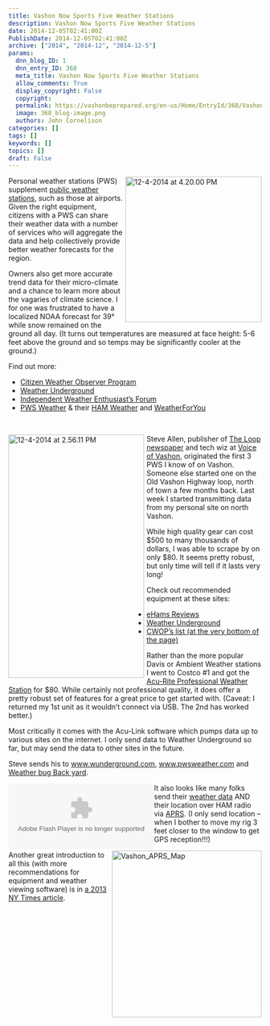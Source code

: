 ```yaml
---
title: Vashon Now Sports Five Weather Stations
description: Vashon Now Sports Five Weather Stations
date: 2014-12-05T02:41:00Z
PublishDate: 2014-12-05T02:41:00Z
archive: ["2014", "2014-12", "2014-12-5"]
params:
  dnn_blog_ID: 1
  dnn_entry_ID: 368
  meta_title: Vashon Now Sports Five Weather Stations
  allow_comments: True
  display_copyright: False
  copyright:
  permalink: https://vashonbeprepared.org/en-us/Home/EntryId/368/Vashon-Now-Sports-Five-Weather-Stations
  image: 368_blog-image.png
  authors: John Cornelison
categories: []
tags: []
keywords: []
topics: []
draft: False
---
```


<p><a href="./images/368/Windows-Live-Writer-Vashon-now-Sports-4-Weather-Stations_E5CD-12-4-2014_at_4.20.00_PM_2.png"><img width="271" height="289" align="right" title="Weather Underground's map of regional weather stations" style="margin: 0px 0px 5px 5px; border: 0px none currentcolor; padding-top: 0px; padding-right: 0px; padding-left: 0px; display: inline; background-image: none; float: right;" alt="12-4-2014 at 4.20.00 PM" src="./images/368/Windows-Live-Writer-Vashon-now-Sports-4-Weather-Stations_E5CD-12-4-2014_at_4.20.00_PM_thumb.png" /></a>Personal weather stations (PWS) supplement <a href="http://" target="_blank">public weather stations</a>, such as those at airports. Given the right equipment, citizens with a PWS can share their weather data with a number of services who will aggregate the data and help collectively provide better weather forecasts for the region. </p>
<p>Owners also get more accurate trend data for their micro-climate and a chance to learn more about the vagaries of climate science. I for one was frustrated to have a localized NOAA forecast for 39&deg; while snow remained on the ground all day. (It turns out temperatures are measured at face height: 5-6 feet above the ground and so temps may be significantly cooler at the ground.)</p>
<p>Find out more:</p>
<ul>
    <li><a href="http://wxqa.com/" target="_blank">Citizen Weather Observer Program</a> </li>
    <li><a href="http://www.wunderground.com/weatherstation/about.asp" target="_blank">Weather Underground</a> </li>
    <li><a href="http://www.wxforum.net/" target="_blank">Independent Weather Enthusiast&rsquo;s Forum</a> </li>
    <li><a title="http://www.pwsweather.com/" href="http:// Weather">PWS Weather</a> &amp; their <a title="http://www.hamweather.com/" href="http://HAM Weather">HAM Weather</a> and <a title="http://www.weatherforyou.com/" href="http://WeatherForYou">WeatherForYou</a> </li>
</ul>
<p>&nbsp;</p>
<p><a href="./images/368/Windows-Live-Writer-Vashon-now-Sports-4-Weather-Stations_E5CD-12-4-2014_at_2.56.11_PM_2.png"><img width="270" height="483" align="left" title="Acu-Link software and the associated data reader software" style="margin: 0px 5px 0px 0px; border: 0px none currentcolor; padding-top: 0px; padding-right: 0px; padding-left: 0px; display: inline; background-image: none; float: left;" alt="12-4-2014 at 2.56.11 PM" src="./images/368/Windows-Live-Writer-Vashon-now-Sports-4-Weather-Stations_E5CD-12-4-2014_at_2.56.11_PM_thumb.png" /></a>Steve Allen, publisher of <a href="http://vashonloop.com" target="_blank">The Loop newspaper</a> and tech wiz at <a href="http://www.voiceofvashon.org/" target="_blank">Voice of Vashon</a>, originated the first 3 PWS I know of on Vashon. Someone else started one on the Old Vashon Highway loop, north of town a few months back. Last week I started transmitting data from my personal site on north Vashon.</p>
<p>While high quality gear can cost $500 to many thousands of dollars, I was able to scrape by on only $80. It seems pretty robust, but only time will tell if it lasts very long! </p>
<p>Check out recommended equipment at these sites:</p>
<ul>
    <li><a href="http://www.eham.net/reviews/products/64" target="_blank">eHams Reviews</a> </li>
    <li><a href="http://www.wunderground.com/weatherstation/products.asp" target="_blank">Weather Underground</a> </li>
    <li><a title="http://wxqa.com/resources.html" href="http://wxqa.com/resources.html">CWOP&rsquo;s list (at the very bottom of the page)</a> </li>
</ul>
<p>Rather than the more popular Davis or Ambient Weather stations I went to Costco #1 and got the <a href="http://www.acurite.com/pro-color-digital-weather-station-with-pc-connect-02032.html" target="_blank">Acu-Rite Professional Weather Station</a> for $80. While certainly not professional quality, it does offer a pretty robust set of features for a great price to get started with. (Caveat: I returned my 1st unit as it wouldn&rsquo;t connect via USB. The 2nd has worked better.) </p>
<p>Most critically it comes with the Acu-Link software which pumps data up to various sites on the internet. I only send data to Weather Underground so far, but may send the data to other sites in the future.</p>
<p>Steve sends his to <a href="http://www.wunderground.com/">www.wunderground.com</a>, <a href="http://www.pwsweather.com/">www.pwsweather.com</a> and <a href="http://weather.weatherbug.com/WA/Vashon-weather/weather-station.html?zcode=z5545">Weather bug Back yard</a>.</p>
<p><object width="290" height="130" style="float: left;">
<param name="movie" value="http://www.wunderground.com/swf/pws_mini_rf_nc.swf?station=KWAVASHO14&amp;freq=&amp;units=english&amp;lang=EN"><embed src="http://www.wunderground.com/swf/pws_mini_rf_nc.swf?station=KWAVASHO14&amp;freq=&amp;units=english&amp;lang=EN" type="application/x-shockwave-flash" style="float: left;" height="130" width="290"></object>It also looks like many folks send their <a href="http://info.aprs.net/index.php?title=Weather" target="_blank">weather data</a> AND their location over HAM radio via <a href="http://aprs.fi/#!addr=Vashon%2C%20Wa" target="_blank">APRS</a>. (I only send location &ndash; when I bother to move my rig 3 feet closer to the window to get GPS reception!!!)</p>
<p><a href="http://aprs.fi/#!addr=Vashon%2C%20Wa"><img width="298" height="331" align="right" title="Vashon_APRS_Map" style="border: 0px none currentcolor; padding-top: 0px; padding-right: 0px; padding-left: 0px; display: inline; background-image: none; float: right;" alt="Vashon_APRS_Map" src="./images/368/Windows-Live-Writer-Vashon-now-Sports-4-Weather-Stations_E5CD-Vashon_APRS_Map_3.png" /></a>Another great introduction to all this (with more recommendations for equipment and weather viewing software) is in <a href="http://www.nytimes.com/2013/07/11/technology/personaltech/a-guide-to-personal-weather-stations.html" target="_blank">a 2013 NY Times article</a>.</p>
